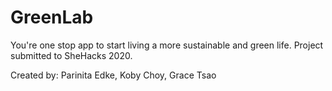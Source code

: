 # GreenLab
You're one stop app to start living a more sustainable and green life. Project submitted to SheHacks 2020.

Created by: Parinita Edke, Koby Choy, Grace Tsao
